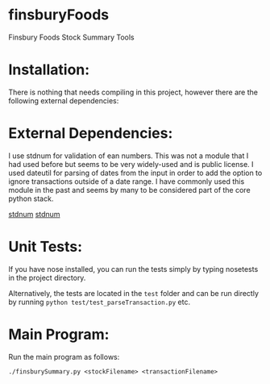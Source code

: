 finsburyFoods
=============

Finsbury Foods Stock Summary Tools

Installation:
==============
There is nothing that needs compiling in this project, however there are the following external dependencies:

External Dependencies:
=====================
I use stdnum for validation of ean numbers. This was not a module that I had used before but seems to be very widely-used and is public license. 
I used dateutil for parsing of dates from the input in order to add the option to ignore transactions outside of a date range. I have commonly used this module in the past
and seems by many to be considered part of the core python stack.

[stdnum](https://pypi.python.org/pypi/python-dateutil "stdnum available here")
[stdnum](https://pypi.python.org/pypi/python-stdnum/ "stdnum available here")


Unit Tests:
===========
If you have nose installed, you can run the tests simply by typing nosetests in the project directory.

Alternatively, the tests are located in the `test` folder and can be run directly by running `python test/test_parseTransaction.py` etc.

Main Program:
=============

Run the main program as follows:


    ./finsburySummary.py <stockFilename> <transactionFilename>

